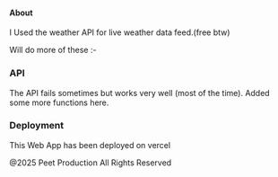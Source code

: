 #### About
I Used the weather API for live weather data feed.(free btw)

Will do more of these :-

### API 

The API fails sometimes but works very well (most of the time).
Added some more functions here. 

### Deployment 
This Web App has been deployed on vercel


@2025 Peet Production All Rights Reserved

